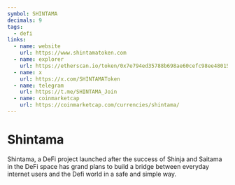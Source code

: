 ```yaml
---
symbol: SHINTAMA
decimals: 9
tags:
  - defi
links:
  - name: website
    url: https://www.shintamatoken.com
  - name: explorer
    url: https://etherscan.io/token/0x7e794ed35788b698ae60cefc98ee48015c4876da
  - name: x
    url: https://x.com/SHINTAMAToken
  - name: telegram
    url: https://t.me/SHINTAMA_Join
  - name: coinmarketcap
    url: https://coinmarketcap.com/currencies/shintama/
---
```


# Shintama

Shintama, a DeFi project launched after the success of Shinja and Saitama in the DeFi space has grand plans to build a bridge between everyday internet users and the Defi world in a safe and simple way.
